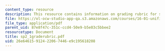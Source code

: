 ```yaml
---
content_type: resource
description: This resource contains information on grading rubric for systems problems.
file: https://ol-ocw-studio-app-qa.s3.amazonaws.com/courses/16-01-unified-engineering-i-ii-iii-iv-fall-2005-spring-2006/26e64615912422067446e9c195618208_sp2_1graderubric.pdf
file_type: application/pdf
parent_uid: 87e8f47c-351c-ccd4-50e9-b5e03c5bbee2
resourcetype: Document
title: sp2_1graderubric.pdf
uid: 26e64615-9124-2206-7446-e9c195618208
---
```

